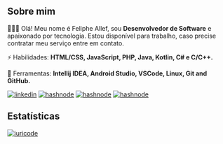 ## Sobre mim

👨🏻‍💻 Olá! Meu nome é Feliphe Allef, sou **Desenvolvedor de Software** e apaixonado por tecnologia. Estou disponível para trabalho, caso precise contratar meu serviço entre em contato.

⚡ Habilidades: **HTML/CSS, JavaScript, PHP, Java, Kotlin, C# e C/C++.**

💼 Ferramentas: **Intellij IDEA, Android Studio, VSCode, Linux, Git and GitHub.**

<a href="https://www.linkedin.com/in/felipheallef">![linkedin](https://img.shields.io/badge/Linkedin-0A66C2?style=for-the-badge&logo=Linkedin&logoColor=ffffff)</a>
<a href="https://felipheallef.com">![hashnode](https://img.shields.io/badge/Hashnode-2962FF?style=for-the-badge&logo=Hashnode&logoColor=ffffff)</a>
<a href="https://instagram.com/felipheallef">![hashnode](https://img.shields.io/badge/Instagram-E4405F?style=for-the-badge&logo=Instagram&logoColor=ffffff)</a>
<a href="https://wa.me/+558381868271">![hashnode](https://img.shields.io/badge/WhatsApp-25D366?style=for-the-badge&logo=WhatsApp&logoColor=ffffff)</a>

## Estatísticas
[![iuricode](https://github-readme-stats.vercel.app/api/top-langs/?username=felipheallef&hide=html&layout=compact&theme=dark)](https://github.com/felipheallef/)
